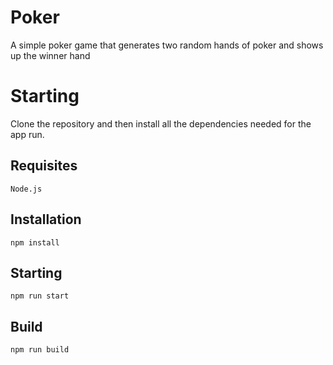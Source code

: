 # Poker

A simple poker game that generates two random hands of poker and shows up the winner hand

# Starting

Clone the repository and then install all the dependencies needed for the app run.

## Requisites

```
Node.js 
```

## Installation

```
npm install
```

## Starting

```
npm run start
```

## Build

```
npm run build
```